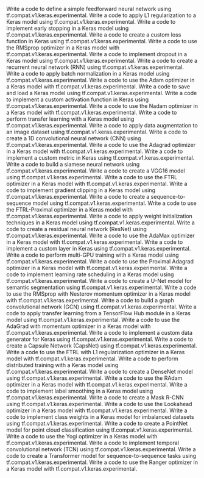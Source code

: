 Write a code to define a simple feedforward neural network using tf.compat.v1.keras.experimental.
Write a code to apply L1 regularization to a Keras model using tf.compat.v1.keras.experimental.
Write a code to implement early stopping in a Keras model using tf.compat.v1.keras.experimental.
Write a code to create a custom loss function in Keras using tf.compat.v1.keras.experimental.
Write a code to use the RMSprop optimizer in a Keras model with tf.compat.v1.keras.experimental.
Write a code to implement dropout in a Keras model using tf.compat.v1.keras.experimental.
Write a code to create a recurrent neural network (RNN) using tf.compat.v1.keras.experimental.
Write a code to apply batch normalization in a Keras model using tf.compat.v1.keras.experimental.
Write a code to use the Adam optimizer in a Keras model with tf.compat.v1.keras.experimental.
Write a code to save and load a Keras model using tf.compat.v1.keras.experimental.
Write a code to implement a custom activation function in Keras using tf.compat.v1.keras.experimental.
Write a code to use the Nadam optimizer in a Keras model with tf.compat.v1.keras.experimental.
Write a code to perform transfer learning with a Keras model using tf.compat.v1.keras.experimental.
Write a code to apply data augmentation to an image dataset using tf.compat.v1.keras.experimental.
Write a code to create a 1D convolutional neural network (CNN) using tf.compat.v1.keras.experimental.
Write a code to use the Adagrad optimizer in a Keras model with tf.compat.v1.keras.experimental.
Write a code to implement a custom metric in Keras using tf.compat.v1.keras.experimental.
Write a code to build a siamese neural network using tf.compat.v1.keras.experimental.
Write a code to create a VGG16 model using tf.compat.v1.keras.experimental.
Write a code to use the FTRL optimizer in a Keras model with tf.compat.v1.keras.experimental.
Write a code to implement gradient clipping in a Keras model using tf.compat.v1.keras.experimental.
Write a code to create a sequence-to-sequence model using tf.compat.v1.keras.experimental.
Write a code to use the FTRL-Proximal optimizer in a Keras model with tf.compat.v1.keras.experimental.
Write a code to apply weight initialization techniques in a Keras model using tf.compat.v1.keras.experimental.
Write a code to create a residual neural network (ResNet) using tf.compat.v1.keras.experimental.
Write a code to use the AdaMax optimizer in a Keras model with tf.compat.v1.keras.experimental.
Write a code to implement a custom layer in Keras using tf.compat.v1.keras.experimental.
Write a code to perform multi-GPU training with a Keras model using tf.compat.v1.keras.experimental.
Write a code to use the Proximal Adagrad optimizer in a Keras model with tf.compat.v1.keras.experimental.
Write a code to implement learning rate scheduling in a Keras model using tf.compat.v1.keras.experimental.
Write a code to create a U-Net model for semantic segmentation using tf.compat.v1.keras.experimental.
Write a code to use the RMSprop with Nesterov momentum optimizer in a Keras model with tf.compat.v1.keras.experimental.
Write a code to build a graph convolutional network (GCN) using tf.compat.v1.keras.experimental.
Write a code to apply transfer learning from a TensorFlow Hub module in a Keras model using tf.compat.v1.keras.experimental.
Write a code to use the AdaGrad with momentum optimizer in a Keras model with tf.compat.v1.keras.experimental.
Write a code to implement a custom data generator for Keras using tf.compat.v1.keras.experimental.
Write a code to create a Capsule Network (CapsNet) using tf.compat.v1.keras.experimental.
Write a code to use the FTRL with L1 regularization optimizer in a Keras model with tf.compat.v1.keras.experimental.
Write a code to perform distributed training with a Keras model using tf.compat.v1.keras.experimental.
Write a code to create a DenseNet model using tf.compat.v1.keras.experimental.
Write a code to use the RAdam optimizer in a Keras model with tf.compat.v1.keras.experimental.
Write a code to implement label smoothing in a Keras model using tf.compat.v1.keras.experimental.
Write a code to create a Mask R-CNN using tf.compat.v1.keras.experimental.
Write a code to use the Lookahead optimizer in a Keras model with tf.compat.v1.keras.experimental.
Write a code to implement class weights in a Keras model for imbalanced datasets using tf.compat.v1.keras.experimental.
Write a code to create a PointNet model for point cloud classification using tf.compat.v1.keras.experimental.
Write a code to use the Yogi optimizer in a Keras model with tf.compat.v1.keras.experimental.
Write a code to implement temporal convolutional network (TCN) using tf.compat.v1.keras.experimental.
Write a code to create a Transformer model for sequence-to-sequence tasks using tf.compat.v1.keras.experimental.
Write a code to use the Ranger optimizer in a Keras model with tf.compat.v1.keras.experimental.